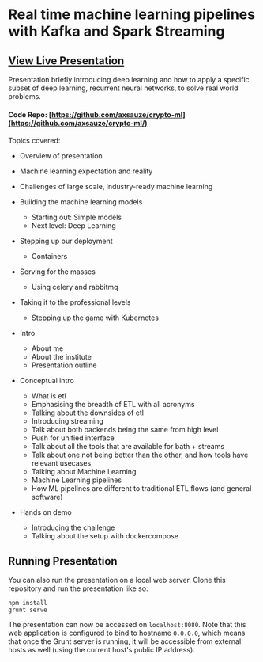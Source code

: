 # Real time machine learning pipelines with Kafka and Spark Streaming

## [View Live Presentation](https://axsauze.github.io/industrial-machine-learning/#/)

Presentation briefly introducing deep learning and how to apply a specific subset of deep learning, recurrent neural networks, to solve real world problems.

#### Code Repo: [https://github.com/axsauze/crypto-ml](https://github.com/axsauze/crypto-ml/)

Topics covered:

* Overview of presentation
* Machine learning expectation and reality
* Challenges of large scale, industry-ready machine learning
* Building the machine learning models
    * Starting out: Simple models
    * Next level: Deep Learning
* Stepping up our deployment
    * Containers
* Serving for the masses
    * Using celery and rabbitmq 
* Taking it to the professional levels
    * Stepping up the game with Kubernetes


* Intro
    * About me
    * About the institute
    * Presentation outline
* Conceptual intro
    * What is etl
    * Emphasising the breadth of ETL with all acronyms 
    * Talking about the downsides of etl
    * Introducing streaming 
    * Talk about both backends being the same from high level
    * Push for unified interface 
    * Talk about all the tools that are available for bath + streams
    * Talk about one not being better than the other, and how tools have relevant usecases
    * Talking about Machine Learning
    * Machine Learning pipelines
    * How ML pipelines are different to traditional ETL flows (and general software)
* Hands on demo
    * Introducing the challenge
    * Talking about the setup with dockercompose

## Running Presentation

You can also run the presentation on a local web server. Clone this repository and run the presentation like so:

```
npm install
grunt serve
```

The presentation can now be accessed on `localhost:8080`. Note that this web application is configured to bind to hostname `0.0.0.0`, which means that once the Grunt server is running, it will be accessible from external hosts as well (using the current host's public IP address).

